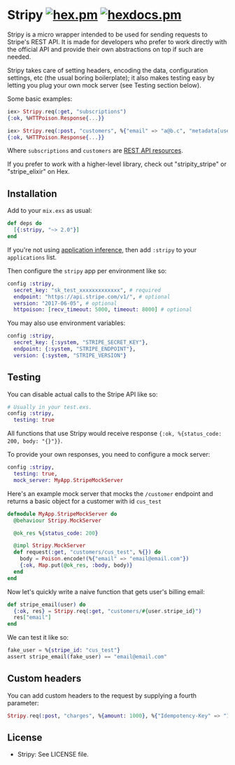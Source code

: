 # Stripy [![hex.pm](https://img.shields.io/hexpm/v/stripy.svg?style=flat-square)](https://hex.pm/packages/stripy) [![hexdocs.pm](https://img.shields.io/badge/docs-latest-green.svg?style=flat-square)](https://hexdocs.pm/stripy)

Stripy is a micro wrapper intended to be
used for sending requests to Stripe's REST API. It is
made for developers who prefer to work directly with the
official API and provide their own abstractions on top
if such are needed.

Stripy takes care of setting headers, encoding the data,
configuration settings, etc (the usual boring boilerplate);
it also makes testing easy by letting you plug your own
mock server (see Testing section below).

Some basic examples:

```elixir
iex> Stripy.req(:get, "subscriptions")
{:ok, %HTTPoison.Response{...}}

iex> Stripy.req(:post, "customers", %{"email" => "a@b.c", "metadata[user_id]" => 1})
{:ok, %HTTPoison.Response{...}}
```

Where `subscriptions` and `customers` are [REST API resources](https://stripe.com/docs/api).

If you prefer to work with a higher-level library, check out
"stripity_stripe" or "stripe_elixir" on Hex.

## Installation

Add to your `mix.exs` as usual:
```elixir
def deps do
  [{:stripy, "~> 2.0"}]
end
```
If you're not using [application inference](https://elixir-lang.org/blog/2017/01/05/elixir-v1-4-0-released/#application-inference), then add `:stripy` to your `applications` list.

Then configure the `stripy` app per environment like so:

```elixir
config :stripy,
  secret_key: "sk_test_xxxxxxxxxxxxx", # required
  endpoint: "https://api.stripe.com/v1/", # optional
  version: "2017-06-05", # optional
  httpoison: [recv_timeout: 5000, timeout: 8000] # optional
```

You may also use environment variables:

``` elixir
config :stripy,
  secret_key: {:system, "STRIPE_SECRET_KEY"},
  endpoint: {:system, "STRIPE_ENDPOINT"},
  version: {:system, "STRIPE_VERSION"}
```

## Testing

You can disable actual calls to the Stripe API like so:

```elixir
# Usually in your test.exs.
config :stripy,
  testing: true
```

All functions that use Stripy would receive response `{:ok, %{status_code: 200, body: "{}"}}`.

To provide your own responses, you need to configure a mock server:

```elixir
config :stripy,
  testing: true,
  mock_server: MyApp.StripeMockServer
```

Here's an example mock server that mocks the `/customer` endpoint and returns a basic
object for a customer with id `cus_test`

```elixir
defmodule MyApp.StripeMockServer do
  @behaviour Stripy.MockServer

  @ok_res %{status_code: 200}

  @impl Stripy.MockServer
  def request(:get, "customers/cus_test", %{}) do
    body = Poison.encode!(%{"email" => "email@email.com"})
    {:ok, Map.put(@ok_res, :body, body)}
  end
end
```

Now let's quickly write a naive function that gets user's billing email:

```elixir
def stripe_email(user) do
  {:ok, res} = Stripy.req(:get, "customers/#{user.stripe_id}")
  res["email"]
end
```

We can test it like so:

```elixir
fake_user = %{stripe_id: "cus_test"}
assert stripe_email(fake_user) == "email@email.com"
```

## Custom headers

You can add custom headers to the request by supplying a fourth parameter:

```elixir
Stripy.req(:post, "charges", %{amount: 1000}, %{"Idempotency-Key" => "123456"})
```

## License

- Stripy: See LICENSE file.
